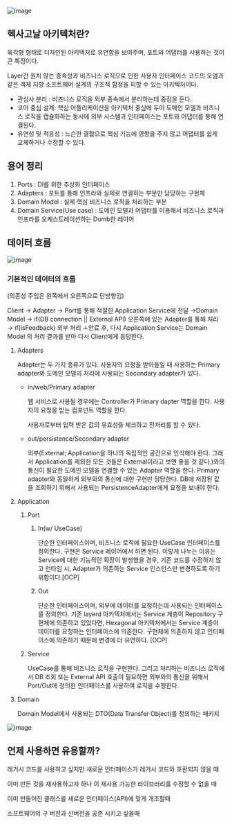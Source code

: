
![image](https://github.com/jeongye01/TIL/assets/74299317/4582a7ea-c07d-441f-b420-6bba259cc305)


## 헥사고날 아키텍처란?

육각형 형태로 디자인된 아키텍처로 유연함을 보여주며, 포트와 어댑터를 사용하는 것이 큰 특징이다. 

Layer간 원치 않는 종속성과 비즈니스 로직으로 인한 사용자 인터페이스 코드의 오염과 같은 객체 지향 소프트웨어 설계의 구조적 함정을 피할 수 있는 아키텍처이다.

- 관심사 분리 : 비즈니스 로직을 외부 종속에서 분리하는데 중점을 둔다.
- 코어 중심 설계: 핵심 어플리케이션을 아키텍처 중심에 두어 도메인 모델과 비즈니스 로직을 캡슐화하는 동시에 외부 시스템과 인터페이스는 포트와 어댑터를 통해 연결된다.
- 유연성 및 적응성 : 느슨한 결합으로 핵심 기능에 영향을 주지 않고 어댑터를 쉽게 교체하거나 수정할 수 있다.

## 용어 정리

1. Ports : DI를 위한 추상화 인터페이스
2. Adapters : 포트를 통해 인프라와 실제로 연결하는 부분만 담당하는 구현체
3. Domain Model : 실제 핵심 비즈니스 로직을 처리하는 부분
4. Domain Service(Use case) : 도메인 모델과 어댑터를 이용해서 비즈니스 로직과 인프라를 오케스트레이션하는 Dumb한 레이어

## 데이터 흐름

![image](https://github.com/jeongye01/TIL/assets/74299317/ce1905bb-b846-4b95-9a8f-09f7421d48d6)


### 기본적인 데이터의 흐름

(의존성 주입은 왼쪽에서 오른쪽으로 단방향임)

Client → Adapter → Port를 통해 적절한 Application Service에 전달 →Domain Model → if(DB connection || External API) 오른쪽에 있는 Adapter를 통해 처리 → if(isFeedback) 외부 처리 ㅗ안료 후, 다시 Application Service는 Domain Model 의 처리 결과를 받아 다시 Client에게 응답한다.

1. Adapters
    
    Adapter는 두 가지 종류가 있다. 사용자의 요청을 받아들일 때 사용하는 Primary adapter와 도메인 모델의 처리에 사용되는 Secondary adapter가 있다.
    
    - in/web/Primary adapter
        
        웹 서비스로 사용될 경우에는 Controller가 Primary dapter 역할을 한다. 사용자의 요청을 받는 컴포넌트 역할을 한다.
        
        사용자로부터 입력 받은 값의 유효성을 체크하고 전처리를 할 수 있다.
        
    - out/persistence/Secondary adapter
        
        외부(External; Application을 하나의 독립적인 공간으로 인식해야 한다. 그래서 Application를 제외한 모든 것들은 External이라고 보면 좋을 것 같다.)와의 통신이 필요한 도메인 모델을 연결할 수 있는 Adapter 역할을 한다. Primary adapter와 동일하게 외부와의 통신에 대한 구현만 담당한다. DB에 저장된 값을 조회하기 위해서 사용되는 PersistenceAdapter에게 요청을 보내야 한다.
        
2. Application
    1. Port
        1. In(w/ UseCase)
            
            단순한 인터페이스이며, 비즈니스 로직에 필요한 UseCase 인터페이스를 정의한다. 구현은 Service 레이어에서 하면 된다. 이렇게 나누는 이유는 Service에 대한 기능적인 확장이 발생했을 경우, 기존 코드를 수정하지 않고 런타임 시, Adapter가 의존하는 Service 인스턴스만 변경하도록 하기 위함이다.[OCP]
            
        2. Out
            
            단순한 인터페이스이며, 외부에 데이터를 요청하는데 사용되는 인터페이스를 정의한다. 기존 layerd 아키텍처에서는 Service 계층이 Repository 구현체에 의존하고 있었다면, Hexagonal 아키텍처에서는 Service 계층이 데이터를 요청하는 인터페이스에 의존한다. 구현체에 의존하지 않고 인터페이스에 의존하기 때문에 변경에 더 유연하다. [OCP]
            
    2. Service
        
        UseCase를 통해 비즈니스 로직을 구현한다. 그리고 처리하는 비즈니스 로직에서 DB 조회 또는 External API 호출이 필요하면 외부와의 통신을 위해서 Port/Out에 정의한 인터페이스를 사용하여 로직을 수행한다. 
        
3. Domain
    
    Domain Model에서 사용되는 DTO(Data Transfer Object)를 정의하는 패키지
    

![image](https://github.com/jeongye01/TIL/assets/74299317/9d000c98-bf77-4bd7-b5f5-8f92c7148e73)


## 언제 사용하면 유용할까?

레거시 코드를 사용하고 싶지만 새로운 인터페이스가 레거시 코드와 호환되지 않을 때

이미 만든 것을 재사용하고자 하나 이 재사용 가능한 라이브러리를 수정할 수 없을 때

이미 만들어진 클래스를 새로운 인터페이스(API)에 맞게 개조할때

소프트웨어의 구 버전과 신버전을 공존 시키고 싶을때
